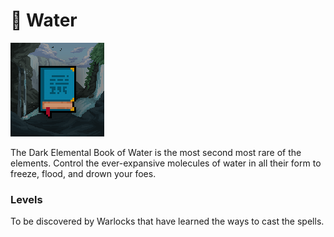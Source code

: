 # 🌊 Water

![Air Book #17142](../../.gitbook/assets/17142.png)

The Dark Elemental Book of Water is the most second most rare of the elements. Control the ever-expansive molecules of water in all their form to freeze, flood, and drown your foes.

### Levels

To be discovered by Warlocks that have learned the ways to cast the spells.

